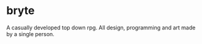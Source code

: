 bryte
=====
A casually developed top down rpg. All design, programming and art made by a single person.

